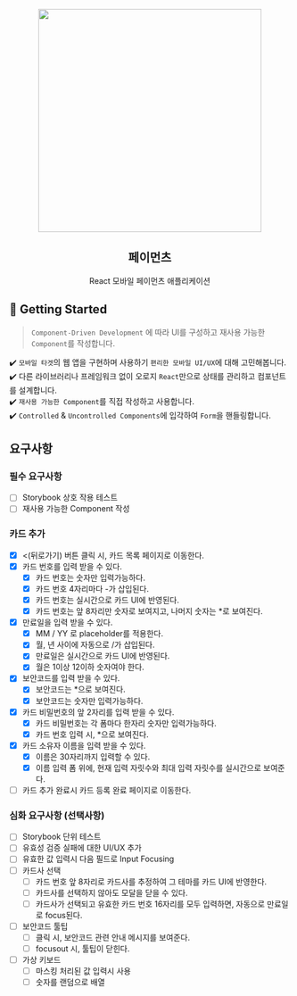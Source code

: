<p align="middle" >
  <img src="https://techcourse-storage.s3.ap-northeast-2.amazonaws.com/0fefce79602043a9b3281ee1dd8f4be6" width="400">
</p>
<h2 align="middle">페이먼츠</h2>
<p align="middle">React 모바일 페이먼츠 애플리케이션</p>
</p>

## 🚀 Getting Started

> `Component-Driven Development` 에 따라 UI를 구성하고 재사용 가능한 `Component`를 작성합니다.

✔️ `모바일 타겟`의 웹 앱을 구현하며 사용하기 `편리한 모바일 UI/UX`에 대해 고민해봅니다.  
✔️ 다른 라이브러리나 프레임워크 없이 오로지 `React`만으로 상태를 관리하고 컴포넌트를 설계합니다.  
✔️ `재사용 가능한 Component`를 직접 작성하고 사용합니다.  
✔️ `Controlled` & `Uncontrolled Components`에 입각하여 `Form`을 핸들링합니다.

## 요구사항

### 필수 요구사항

- [ ] Storybook 상호 작용 테스트
- [ ] 재사용 가능한 Component 작성

### 카드 추가

- [X] <(뒤로가기) 버튼 클릭 시, 카드 목록 페이지로 이동한다.
- [X] 카드 번호를 입력 받을 수 있다.
    - [X] 카드 번호는 숫자만 입력가능하다.
    - [X] 카드 번호 4자리마다 -가 삽입된다.
    - [X] 카드 번호는 실시간으로 카드 UI에 반영된다.
    - [X] 카드 번호는 앞 8자리만 숫자로 보여지고, 나머지 숫자는 *로 보여진다.
- [X] 만료일을 입력 받을 수 있다.
    - [X] MM / YY 로 placeholder를 적용한다.
    - [X] 월, 년 사이에 자동으로 /가 삽입된다.
    - [X] 만료일은 실시간으로 카드 UI에 반영된다.
    - [X] 월은 1이상 12이하 숫자여야 한다.
- [X] 보안코드를 입력 받을 수 있다.
    - [X] 보안코드는 *으로 보여진다.
    - [X] 보안코드는 숫자만 입력가능하다.
- [X] 카드 비밀번호의 앞 2자리를 입력 받을 수 있다.
    - [X] 카드 비밀번호는 각 폼마다 한자리 숫자만 입력가능하다.
    - [X] 카드 번호 입력 시, *으로 보여진다.
- [X] 카드 소유자 이름을 입력 받을 수 있다.
    - [X] 이름은 30자리까지 입력할 수 있다.
    - [X] 이름 입력 폼 위에, 현재 입력 자릿수와 최대 입력 자릿수를 실시간으로 보여준다.
- [ ] 카드 추가 완료시 카드 등록 완료 페이지로 이동한다.

### 심화 요구사항 (선택사항)

- [ ] Storybook 단위 테스트
- [ ] 유효성 검증 실패에 대한 UI/UX 추가
- [ ] 유효한 값 입력시 다음 필드로 Input Focusing
- [ ] 카드사 선택
    - [ ] 카드 번호 앞 8자리로 카드사를 추정하여 그 테마를 카드 UI에 반영한다.
    - [ ] 카드사를 선택하지 않아도 모달을 닫을 수 있다.
    - [ ] 카드사가 선택되고 유효한 카드 번호 16자리를 모두 입력하면, 자동으로 만료일로 focus된다.
- [ ] 보안코드 툴팁
    - [ ] 클릭 시, 보안코드 관련 안내 메시지를 보여준다.
    - [ ] focusout 시, 툴팁이 닫힌다.
- [ ] 가상 키보드
    - [ ] 마스킹 처리된 값 입력시 사용
    - [ ] 숫자를 랜덤으로 배열
